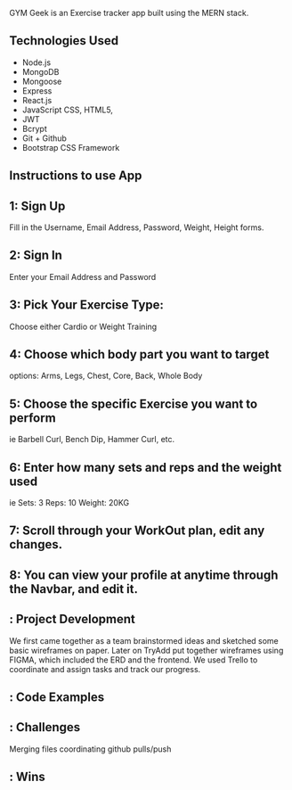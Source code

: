 GYM Geek is an Exercise tracker app built using the MERN stack.

## Technologies Used
* Node.js
* MongoDB
* Mongoose
* Express
* React.js
* JavaScript CSS, HTML5, 
* JWT
* Bcrypt
* Git + Github
* Bootstrap CSS Framework

## Instructions to use App

## 1: Sign Up
Fill in the Username, Email Address, Password, Weight, Height forms.

<!-- insert screenshot -->

## 2: Sign In
Enter your Email Address and Password

<!-- insert screenshot -->

## 3: Pick Your Exercise Type: 
Choose either Cardio or Weight Training

<!-- insert screenshot -->

## 4: Choose which body part you want to target
options: Arms, Legs, Chest, Core, Back, Whole Body

<!-- insert screenshot -->

## 5: Choose the specific Exercise you want to perform
ie Barbell Curl, Bench Dip, Hammer Curl, etc.

<!-- insert screenshot -->

## 6: Enter how many sets and reps and the weight used
ie
Sets: 3
Reps: 10
Weight: 20KG

<!-- insert screenshot -->

## 7: Scroll through your WorkOut plan, edit any changes.

<!-- insert screenshot -->

## 8: You can view your profile at anytime through the Navbar, and edit it.

<!-- insert screenshot -->

## : Project Development

We first came together as a team brainstormed ideas and sketched some basic wireframes on paper. Later on TryAdd put together wireframes using FIGMA, which included the ERD and the frontend. We used Trello to coordinate and assign tasks and track our progress.

<!-- insert screenshot -->

## : Code Examples

<!-- insert screenshot -->

## : Challenges
Merging files coordinating github pulls/push

## : Wins

